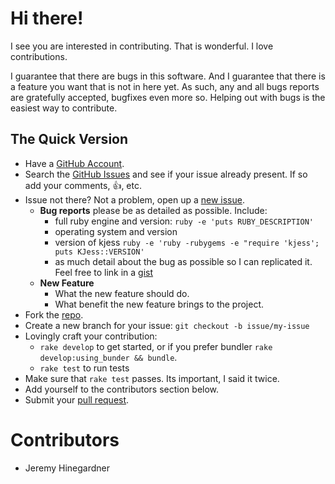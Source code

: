 # Hi there!

I see you are interested in contributing. That is wonderful. I love
contributions.

I guarantee that there are bugs in this software. And I guarantee that there is
a feature you want that is not in here yet. As such, any and all bugs reports
are gratefully accepted, bugfixes even more so. Helping out with bugs is the
easiest way to contribute.


## The Quick Version

* Have a [GitHub Account][].
* Search the [GitHub Issues][] and see if your issue already present. If so
  add your comments, :thumbsup:, etc.
* Issue not there? Not a problem, open up a [new issue][].
    * **Bug reports** please be as detailed as possible. Include:
        * full ruby engine and version: `ruby -e 'puts RUBY_DESCRIPTION'`
        * operating system and version
        * version of kjess `ruby -e 'ruby -rubygems -e "require 'kjess'; puts KJess::VERSION'`
        * as much detail about the bug as possible so I can replicated it. Feel free
          to link in a [gist][]
    * **New Feature**
        * What the new feature should do.
        * What benefit the new feature brings to the project.
* Fork the [repo][].
* Create a new branch for your issue: `git checkout -b issue/my-issue`
* Lovingly craft your contribution:
    * `rake develop` to get started, or if you prefer bundler `rake develop:using_bunder && bundle`.
    * `rake test` to run tests
* Make sure that `rake test` passes. Its important, I said it twice.
* Add yourself to the contributors section below.
* Submit your [pull request][].

# Contributors

* Jeremy Hinegardner

[GitHub Account]: https://github.com/signup/free "GitHub Signup"
[GitHub Issues]:  https://github.com/copiousfreetime/kjess/issues "KJess Issues"
[new issue]:      https://github.com/copiousfreetime/kjess/issues/new "New KJess Issue"
[gist]:           https://gist.github.com/ "New Gist"
[repo]:           https://github.com/copiousfreetime/kjess "KJess Repo"
[pull request]:   https://help.github.com/articles/using-pull-requests "Using Pull Requests"
